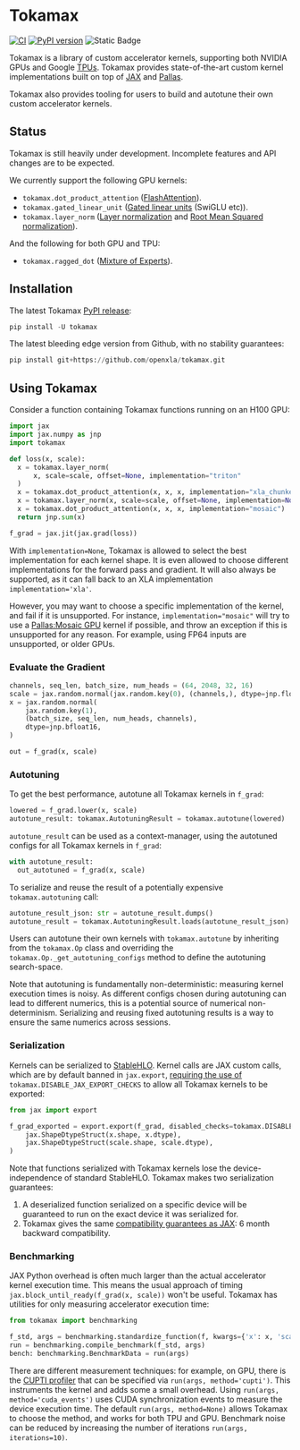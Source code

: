 # Tokamax

[![CI](https://github.com/openxla/tokamax/actions/workflows/ci-build.yml/badge.svg)](https://github.com/openxla/tokamax/actions/workflows/ci-build.yml)
[![PyPI version](https://img.shields.io/pypi/v/tokamax)](https://pypi.org/project/tokamax/)
![Static Badge](https://img.shields.io/badge/Under_Development-red)

Tokamax is a library of custom accelerator kernels, supporting both NVIDIA GPUs
and Google [TPUs](https://cloud.google.com/tpu/docs/intro-to-tpu). Tokamax
provides state-of-the-art custom kernel implementations built on top of
[JAX](https://docs.jax.dev/en/latest/index.html) and
[Pallas](https://docs.jax.dev/en/latest/pallas/index.html).

Tokamax also provides tooling for users to build and autotune their own custom
accelerator kernels.

## Status

Tokamax is still heavily under development. Incomplete features and API changes
are to be expected.

We currently support the following GPU kernels:

*   `tokamax.dot_product_attention`
    ([FlashAttention](https://arxiv.org/abs/2205.14135)).
*   `tokamax.gated_linear_unit`
    ([Gated linear units](https://arxiv.org/abs/2002.05202) (SwiGLU etc)).
*   `tokamax.layer_norm`
    ([Layer normalization](https://arxiv.org/abs/1607.06450) and
    [Root Mean Squared normalization](https://arxiv.org/abs/1910.07467)).

And the following for both GPU and TPU:

*   `tokamax.ragged_dot`
    ([Mixture of Experts](https://arxiv.org/abs/2211.15841)).

## Installation

The latest Tokamax [PyPI release](https://pypi.org/project/tokamax/):

```python
pip install -U tokamax
```

The latest bleeding edge version from Github, with no stability guarantees:

```python
pip install git+https://github.com/openxla/tokamax.git
```

## Using Tokamax

Consider a function containing Tokamax functions running on an H100 GPU:

```python
import jax
import jax.numpy as jnp
import tokamax

def loss(x, scale):
  x = tokamax.layer_norm(
      x, scale=scale, offset=None, implementation="triton"
  )
  x = tokamax.dot_product_attention(x, x, x, implementation="xla_chunked")
  x = tokamax.layer_norm(x, scale=scale, offset=None, implementation=None)
  x = tokamax.dot_product_attention(x, x, x, implementation="mosaic")
  return jnp.sum(x)

f_grad = jax.jit(jax.grad(loss))
```

With `implementation=None`, Tokamax is allowed to select the best implementation
for each kernel shape. It is even allowed to choose different implementations
for the forward pass and gradient. It will also always be supported, as it can
fall back to an XLA implementation `implementation='xla'`.

However, you may want to choose a specific implementation of the kernel, and
fail if it is unsupported. For instance, `implementation="mosaic"` will try to
use a [Pallas:Mosaic GPU](https://docs.jax.dev/en/latest/pallas/gpu/index.html)
kernel if possible, and throw an exception if this is unsupported for any
reason. For example, using FP64 inputs are unsupported, or older GPUs.

### Evaluate the Gradient

```python
channels, seq_len, batch_size, num_heads = (64, 2048, 32, 16)
scale = jax.random.normal(jax.random.key(0), (channels,), dtype=jnp.float32)
x = jax.random.normal(
    jax.random.key(1),
    (batch_size, seq_len, num_heads, channels),
    dtype=jnp.bfloat16,
)

out = f_grad(x, scale)
```

### Autotuning

To get the best performance, autotune all Tokamax kernels in `f_grad`:

```python
lowered = f_grad.lower(x, scale)
autotune_result: tokamax.AutotuningResult = tokamax.autotune(lowered)
```

`autotune_result` can be used as a context-manager, using the autotuned configs
for all Tokamax kernels in `f_grad`:

```python
with autotune_result:
  out_autotuned = f_grad(x, scale)
```

To serialize and reuse the result of a potentially expensive
`tokamax.autotuning` call:

```python
autotune_result_json: str = autotune_result.dumps()
autotune_result = tokamax.AutotuningResult.loads(autotune_result_json)
```

Users can autotune their own kernels with `tokamax.autotune` by inheriting from
the `tokamax.Op` class and overriding the `tokamax.Op._get_autotuning_configs`
method to define the autotuning search-space.

Note that autotuning is fundamentally non-deterministic: measuring kernel
execution times is noisy. As different configs chosen during autotuning can lead
to different numerics, this is a potential source of numerical non-determinism.
Serializing and reusing fixed autotuning results is a way to ensure the same
numerics across sessions.

### Serialization

Kernels can be serialized to [StableHLO](https://openxla.org/stablehlo). Kernel
calls are JAX custom calls, which are by default banned in `jax.export`,
[requiring the use of](https://docs.jax.dev/en/latest/export/export.html#compatibility-guarantees-for-custom-calls)
`tokamax.DISABLE_JAX_EXPORT_CHECKS` to allow all Tokamax kernels to be exported:

```python
from jax import export

f_grad_exported = export.export(f_grad, disabled_checks=tokamax.DISABLE_JAX_EXPORT_CHECKS)(
    jax.ShapeDtypeStruct(x.shape, x.dtype),
    jax.ShapeDtypeStruct(scale.shape, scale.dtype),
)
```

Note that functions serialized with Tokamax kernels lose the device-independence
of standard StableHLO. Tokamax makes two serialization guarantees:

1.  A deserialized function serialized on a specific device will be guaranteed
    to run on the exact device it was serialized for.
2.  Tokamax gives the same
    [compatibility guarantees as JAX](https://docs.jax.dev/en/latest/export/export.html#compatibility-guarantees-for-custom-calls):
    6 month backward compatibility.

### Benchmarking

JAX Python overhead is often much larger than the actual accelerator kernel
execution time. This means the usual approach of timing
`jax.block_until_ready(f_grad(x, scale))` won't be useful. Tokamax has utilities
for only measuring accelerator execution time:

```python
from tokamax import benchmarking

f_std, args = benchmarking.standardize_function(f, kwargs={'x': x, 'scale': scale})
run = benchmarking.compile_benchmark(f_std, args)
bench: benchmarking.BenchmarkData = run(args)
```

There are different measurement techniques: for example, on GPU, there is the
[CUPTI profiler](https://docs.nvidia.com/cupti) that can be specified via
`run(args, method='cupti')`. This instruments the kernel and adds some a small
overhead. Using `run(args, method='cuda_events')` uses CUDA synchronization
events to measure the device execution time. The default `run(args,
method=None)` allows Tokamax to choose the method, and works for both TPU and
GPU. Benchmark noise can be reduced by increasing the number of iterations
`run(args, iterations=10)`.
